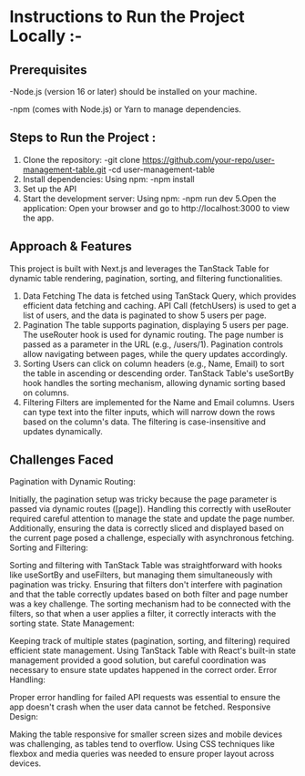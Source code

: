 
# Instructions to Run the Project Locally :-
## Prerequisites
-Node.js (version 16 or later) should be installed on your machine.

-npm (comes with Node.js) or Yarn to manage dependencies.

## Steps to Run the Project :
1. Clone the repository:
  -git clone https://github.com/your-repo/user-management-table.git
  -cd user-management-table
2. Install dependencies: Using npm:
   -npm install
3. Set up the API
4. Start the development server: Using npm:
  -npm run dev
5.Open the application: Open your browser and go to http://localhost:3000 to view the app.

## Approach & Features
This project is built with Next.js and leverages the TanStack Table for dynamic table rendering, pagination, sorting, and filtering functionalities.

1. Data Fetching
The data is fetched using TanStack Query, which provides efficient data fetching and caching.
API Call (fetchUsers) is used to get a list of users, and the data is paginated to show 5 users per page.
2. Pagination
The table supports pagination, displaying 5 users per page.
The useRouter hook is used for dynamic routing. The page number is passed as a parameter in the URL (e.g., /users/1).
Pagination controls allow navigating between pages, while the query updates accordingly.
3. Sorting
Users can click on column headers (e.g., Name, Email) to sort the table in ascending or descending order.
TanStack Table's useSortBy hook handles the sorting mechanism, allowing dynamic sorting based on columns.
4. Filtering
Filters are implemented for the Name and Email columns. Users can type text into the filter inputs, which will narrow down the rows based on the column's data.
The filtering is case-insensitive and updates dynamically.

## Challenges Faced
Pagination with Dynamic Routing:

Initially, the pagination setup was tricky because the page parameter is passed via dynamic routes ([page]). Handling this correctly with useRouter required careful attention to manage the state and update the page number.
Additionally, ensuring the data is correctly sliced and displayed based on the current page posed a challenge, especially with asynchronous fetching.
Sorting and Filtering:

Sorting and filtering with TanStack Table was straightforward with hooks like useSortBy and useFilters, but managing them simultaneously with pagination was tricky.
Ensuring that filters don't interfere with pagination and that the table correctly updates based on both filter and page number was a key challenge.
The sorting mechanism had to be connected with the filters, so that when a user applies a filter, it correctly interacts with the sorting state.
State Management:

Keeping track of multiple states (pagination, sorting, and filtering) required efficient state management. Using TanStack Table with React's built-in state management provided a good solution, but careful coordination was necessary to ensure state updates happened in the correct order.
Error Handling:

Proper error handling for failed API requests was essential to ensure the app doesn't crash when the user data cannot be fetched.
Responsive Design:

Making the table responsive for smaller screen sizes and mobile devices was challenging, as tables tend to overflow. Using CSS techniques like flexbox and media queries was needed to ensure proper layout across devices.
